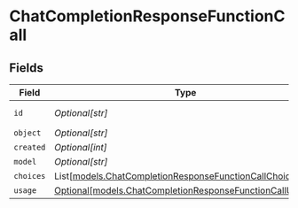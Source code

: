 # ChatCompletionResponseFunctionCall


## Fields

| Field                                                                                                            | Type                                                                                                             | Required                                                                                                         | Description                                                                                                      | Example                                                                                                          |
| ---------------------------------------------------------------------------------------------------------------- | ---------------------------------------------------------------------------------------------------------------- | ---------------------------------------------------------------------------------------------------------------- | ---------------------------------------------------------------------------------------------------------------- | ---------------------------------------------------------------------------------------------------------------- |
| `id`                                                                                                             | *Optional[str]*                                                                                                  | :heavy_minus_sign:                                                                                               | N/A                                                                                                              | cmpl-e5cc70bb28c444948073e77776eb30ef                                                                            |
| `object`                                                                                                         | *Optional[str]*                                                                                                  | :heavy_minus_sign:                                                                                               | N/A                                                                                                              | chat.completion                                                                                                  |
| `created`                                                                                                        | *Optional[int]*                                                                                                  | :heavy_minus_sign:                                                                                               | N/A                                                                                                              | 1702256327                                                                                                       |
| `model`                                                                                                          | *Optional[str]*                                                                                                  | :heavy_minus_sign:                                                                                               | N/A                                                                                                              | beezy-large-latest                                                                                               |
| `choices`                                                                                                        | List[[models.ChatCompletionResponseFunctionCallChoices](../models/chatcompletionresponsefunctioncallchoices.md)] | :heavy_minus_sign:                                                                                               | N/A                                                                                                              |                                                                                                                  |
| `usage`                                                                                                          | [Optional[models.ChatCompletionResponseFunctionCallUsage]](../models/chatcompletionresponsefunctioncallusage.md) | :heavy_minus_sign:                                                                                               | N/A                                                                                                              |                                                                                                                  |